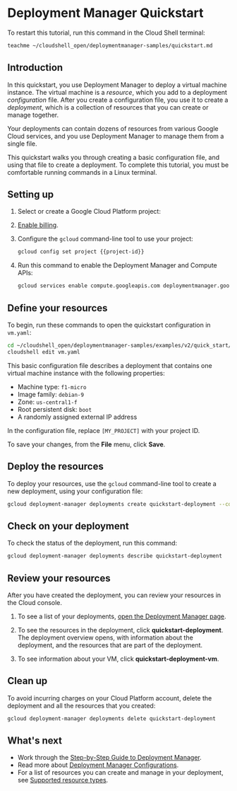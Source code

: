 # Deployment Manager Quickstart

To restart this tutorial, run this command in the Cloud Shell terminal:

```sh
teachme ~/cloudshell_open/deploymentmanager-samples/quickstart.md
```

## Introduction

In this quickstart, you use Deployment Manager to deploy a virtual machine
instance. The virtual machine is a *resource*, which you add to a deployment
*configuration* file. After you create a configuration file, you use it to
create a *deployment*, which is a collection of resources that you can create
or manage together.

Your deployments can contain dozens of resources from various Google Cloud
services, and you use Deployment Manager to manage them from a single
file.

This quickstart walks you through creating a basic configuration file, and using
that file to create a deployment. To complete this tutorial, you must be
comfortable running commands in a Linux terminal.


## Setting up

1. Select or create a Google Cloud Platform project:

    <walkthrough-project-setup></walkthrough-project-setup>

1. [Enable billing](https://support.google.com/cloud/answer/6293499#enable-billing).

1. Configure the `gcloud` command-line tool to use your project:

    ```sh
	gcloud config set project {{project-id}}
    ```

1. Run this command to enable the Deployment Manager and Compute APIs:

    ```sh
    gcloud services enable compute.googleapis.com deploymentmanager.googleapis.com  
    ```

## Define your resources

To begin, run these commands to open the quickstart configuration in `vm.yaml`:

```sh
cd ~/cloudshell_open/deploymentmanager-samples/examples/v2/quick_start/
cloudshell edit vm.yaml
```

This basic configuration file describes a deployment that contains one
virtual machine instance with the following properties:

+ Machine type: `f1-micro`
+ Image family: `debian-9`
+ Zone: `us-central1-f`
+ Root persistent disk: `boot`
+ A randomly assigned external IP address

In the configuration file, replace `[MY_PROJECT]` with your project ID.
 
To save your changes, from the **File** menu, click **Save**.

## Deploy the resources

To deploy your resources, use the `gcloud` command-line tool to create a new
deployment, using your configuration file:

```sh
gcloud deployment-manager deployments create quickstart-deployment --config vm.yaml
```

## Check on your deployment

To check the status of the deployment, run this command:

```sh
gcloud deployment-manager deployments describe quickstart-deployment
```

## Review your resources

After you have created the deployment, you can review your resources in the
Cloud console.

1. To see a list of your deployments,
    [open the Deployment Manager page](https://console.cloud.google.com/dm/deployments).

1. To see the resources in the deployment, click **quickstart-deployment**. The
   deployment overview opens, with information about the deployment, and the
   resources that are part of the deployment.

1. To see information about your VM, click **quickstart-deployment-vm**.

## Clean up

To avoid incurring charges on your Cloud Platform account, delete the deployment and
all the resources that you created:

```sh
gcloud deployment-manager deployments delete quickstart-deployment
```

## What's next

* Work through the [Step-by-Step Guide to Deployment Manager](https://cloud.google.com//deployment-manager/docs/step-by-step-guide/).
* Read more about [Deployment Manager Configurations](https://cloud.google.com/deployment-manager/docs/configuration/).
* For a list of resources you can create and manage in your deployment, see [Supported
resource types](https://cloud.google.com/deployment-manager/docs/configuration/supported-resource-types).
